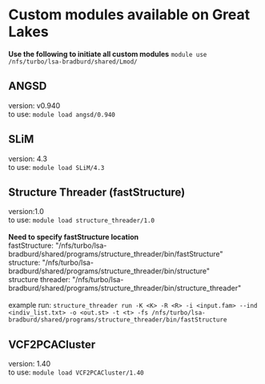 # Custom modules available on Great Lakes

**Use the following to initiate all custom modules**
`module use /nfs/turbo/lsa-bradburd/shared/Lmod/` 

## ANGSD
version: v0.940<br>
to use: `module load angsd/0.940`

## SLiM
version: 4.3<br>
to use: `module load SLiM/4.3`

## Structure Threader (fastStructure)
version:1.0<br>
to use: `module load structure_threader/1.0`<br>
<br>
**Need to specify fastStructure location**<br>
fastStructure: "/nfs/turbo/lsa-bradburd/shared/programs/structure_threader/bin/fastStructure"<br>
structure: "/nfs/turbo/lsa-bradburd/shared/programs/structure_threader/bin/structure"<br>
structure threader: "/nfs/turbo/lsa-bradburd/shared/programs/structure_threader/bin/structure_threader"<br>
<br>
example run: `structure_threader run -K <K> -R <R> -i <input.fam> --ind <indiv_list.txt> -o <out.st> -t <t> -fs /nfs/turbo/lsa-bradburd/shared/programs/structure_threader/bin/fastStructure`


## VCF2PCACluster
version: 1.40<br>
to use: `module load VCF2PCACluster/1.40`